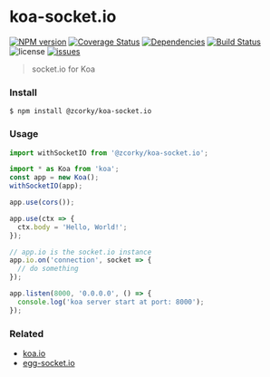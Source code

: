 # koa-socket.io

[![NPM version](https://img.shields.io/npm/v/@zcorky/koa-socket.io.svg?style=flat)](https://www.npmjs.com/package/@zcorky/koa-socket.io)
[![Coverage Status](https://img.shields.io/coveralls/zcorky/koa-socket.io.svg?style=flat)](https://coveralls.io/r/zcorky/koa-socket.io)
[![Dependencies](https://david-dm.org/@zcorky/koa-socket.io/status.svg)](https://david-dm.org/@zcorky/koa-socket.io)
[![Build Status](https://travis-ci.com/zcorky/koa-socket.io.svg?branch=master)](https://travis-ci.com/zcorky/koa-socket.io)
![license](https://img.shields.io/github/license/zcorky/koa-socket.io.svg)
[![issues](https://img.shields.io/github/issues/zcorky/koa-socket.io.svg)](https://github.com/zcorky/koa-socket.io/issues)

> socket.io for Koa

### Install

```
$ npm install @zcorky/koa-socket.io
```

### Usage

```javascript
import withSocketIO from '@zcorky/koa-socket.io';

import * as Koa from 'koa';
const app = new Koa();
withSocketIO(app);

app.use(cors());

app.use(ctx => {
  ctx.body = 'Hello, World!';
});

// app.io is the socket.io instance
app.io.on('connection', socket => {
  // do something
});

app.listen(8000, '0.0.0.0', () => {
  console.log('koa server start at port: 8000');
});
```

### Related
* [koa.io](https://github.com/koajs/koa.io)
* [egg-socket.io](https://github.com/eggjs/egg-socket.io)